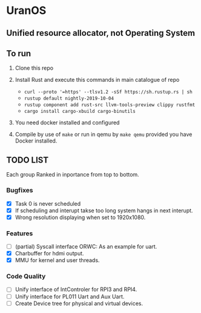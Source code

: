 # UranOS
## Unified resource allocator, not Operating System
## To run
1) Clone this repo
2) Install Rust and execute this commands in main catalogue of repo 
    - `curl --proto '=https' --tlsv1.2 -sSf https://sh.rustup.rs | sh`
    - `rustup default nightly-2019-10-04`
    - `rustup component add rust-src llvm-tools-preview clippy rustfmt`
    - `cargo install cargo-xbuild cargo-binutils`
3) You need docker installed and configured

4) Compile by use of `make` or run in qemu by `make qemu` provided you have Docker installed.


## TODO LIST 
Each group Ranked in inportance from top to bottom.
### Bugfixes 
 - [x] Task 0 is never scheduled
 - [x] If scheduling and interupt takse too long system hangs in next interupt.
 - [x] Wrong resolution displaying when set to 1920x1080.
### Features 
 - [ ] (partial) Syscall interface ORWC: As an example for uart.
 - [x] Charbuffer for hdmi output.
 - [x] MMU for kernel and user threads.

### Code Quality 
 - [ ] Unify interface of IntControler for RPI3 and RPI4. 
 - [ ] Unify interface for PL011 Uart and Aux Uart.
 - [ ] Create Device tree for physical and virtual devices. 
